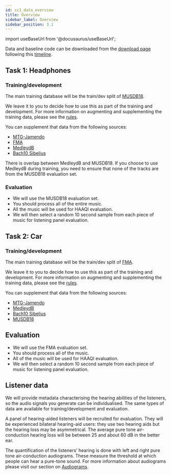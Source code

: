 ```yaml
---
id: cc1_data_overview
title: Overview
sidebar_label: Overview
sidebar_position: 3.1
---
```


import useBaseUrl from '@docusaurus/useBaseUrl';

Data and baseline code can be downloaded from the [download page](../Take%20part/cc1_download) following this [timeline](../Take%20part/cc1_key_dates).

## Task 1: Headphones

### Training/development

The main training database will be the train/dev split of [MUSDB18](https://sigsep.github.io/datasets/musdb.html).

We leave it to you to decide how to use this as part of the training and development. For more information on augmenting and supplementing the training data, please see the [rules](../Take%20part/cc1_rules#training-and-development).

You can supplement that data from the following sources:
- [MTG-Jamendo](https://mtg.github.io/mtg-jamendo-dataset/)
- [FMA](https://github.com/mdeff/fma) 
- [MedleydB](https://medleydb.weebly.com/)
- [Bach10 Sibelius](https://zenodo.org/record/321361#.Y7_Ds3b7SUk)

There is overlap between MedleydB and MUSDB18. If you choose to use MedleydB during training, you need to ensure that none of the tracks are from the MUSDB18 evaluation set.

### Evaluation

- We will use the MUSDB18 evaluation set.
- You should process all of the entire music.
- All the music will be used for HAAQI evaluation.
- We will then select a random 10 second sample from each piece of music for listening panel evaluation.

## Task 2: Car

### Training/development

The main training database will be the train/dev split of [FMA](https://github.com/mdeff/fma). 

We leave it to you to decide how to use this as part of the training and development. For more information on augmenting and supplementing the training data, please see the [rules](../Take%20part/cc1_rules#training-and-development).

You can supplement that data from the following sources:
- [MTG-Jamendo](https://mtg.github.io/mtg-jamendo-dataset/)
- [MedleydB](https://medleydb.weebly.com/)
- [Bach10 Sibelius](https://zenodo.org/record/321361#.Y7_Ds3b7SUk)
- [MUSDB18](https://sigsep.github.io/datasets/musdb.html)

## Evaluation

- We will use the FMA evaluation set.
- You should process all of the music.
- All of the music will be used for HAAQI evaluation.
- We will then select a random 10 second sample from each piece of music for listening panel evaluation.

## Listener data

We will provide metadata characterising the hearing abilities of the listeners, so the audio signals you generate can be individualised. The same types of data are available for training/development and evaluation.

A panel of hearing-aided listeners will be recruited for evaluation. They will be experienced bilateral hearing-aid users: they use two hearing aids but the hearing loss may be asymmetrical. The average pure tone air-conduction hearing loss will be between 25 and about 60 dB in the better ear.

The quantification of the listeners’ hearing is done with left and right pure tone air-conduction audiograms. These measure the threshold at which people can hear a pure-tone sound. For more information about audiograms please visit our section on [Audiograms](/docs/learning_resources/Hearing_impairment/edu_measuring_HI#audiograms).

<!-- 

## B The scene dataset
The complete dataset is composed split into the following sets:

- Training (6000 scenes, 24 speakers);
- Development (2500 scenes, 10 speakers);
- Evaluation (1500 scenes, 6 speakers).

Each scene corresponds to a unique target utterance and unique segment(s) of noise from the interferers. The training, development and evaluation sets are disjoint with respect to the target speakers. The three sets are balanced for the gender of the target talker.

High-Order Ambisonic Impulse Responses (HOA-IRs) and Head-Related Impulse Response (HRIRs) are used to model how the sound is altered as it propagates through the room and interacts with the head. See the page on [scene generation](/docs/Software/cc1_scene_generator) for more details.

Time-domain acoustic signals are generated for:

- A hearing aid with 3 microphone inputs (front, mid, rear). The hearing aid has a Behind-The-Ear (BTE) form factor; see [Figure 1](#fig1). The distance between microphones is approx. 7.6 mm. The properties of the tube and ear mould are not considered.
- Close to the eardrum.
- The anechoic target reference (front microphone).

<figure id="fig1">
<img width="300" src={useBaseUrl('/img/CEC2/bte_device.png')} />
<figcaption>Figure 1. Front (Fr), Middle (Mid) and Rear microphones on a BTE hearing aid form.</figcaption>
</figure>


Head Related Impulse Responses (HRIRs) are used to model how sound is altered as it propagates in a free-field and interacts with the head (i.e., no room is included). These are taken from the [OlHeadHRTF database](https://uol.de/mediphysik/downloads/hearingdevicehrtfs) with permission. These include HRIRs for human heads and for three types of head-and-torso simulator/mannekin. The eardrum HRIRs (labelled `ED`) are for a position close to the eardrum of the open ear.

`rpf` files and `ac` files are specification files for the geometric room acoustic model that include a complete description of the room, both in terms of geometry and room materials.  -->

<!-- ### B.1 Training data
 
For each scene in the training data the following signals and metadata are available:

- The target and interferer HOA-IRs (4 pairs: front, mid, rear and eardrum for left and right ears).
- The mono target and interferer signals (pre-convolution).
- For each hearing aid microphone (channels 1-3 where channel 1 is front, channel 2 is mid and channel 3 is rear) and a position close to the eardrum (channel 0):
   - The target convolved with the appropriate HOA-IRs and downmixed;
   - The interferers convolved with the appropriate HOA-IRs and downmixed;
   - The sum of the target and interferer convolved with the appropriate HOA-IRs and downmixed; (i.e. the noisy signals that would be received by the hearing aid)
- The target convolved with the anechoic HOA-IRs and downmixed for channel 1 for each ear (‘target_anechoic’). For use as a reference when computing HASPI scores.
- Metadata describing the scene: a JSON file containing, e.g., the filenames of the sources, the location of the sources, the viewvector of the target source, the location and viewvector of the receiver, the room dimensions (see specification below), and the room number, which corresponds to the RAVEN BRIR, rpf and ac files.
- A signal describing the head rotation (i.e. azimuthal angle at each sample) -->

<!-- ### B.2 Development data

This is made available to allow you to fully examine the performance of your system. Ground truth data (i.e., the premixed target and interferers are available in the development set)

Development data also contains target speaker adaptation sentences, i.e., four utterances from each of the target speakers. These will also be available in the evaluation data. i.e., systems can use these utterances in conjunction with the known target ID to inform their system of the which speaker in the scene should be attended. 

Note, that the data available for the evaluation will be much more limited, e.g. it will not contain premixed ground truth signals or scene metadata, (see Section [B.3](#b3-evaluation-data)).

When using the development data for evaluation, your hearing aid enhancement model should only be using the types of data available in the evaluation data set (see below).  -->

<!--  ### B.3 Evaluation data

The following data will only be available:

- Audio: the sum of the target and interferers for each hearing aid microphone.
- The ID of the listener who will be auditioning the processed scene.
- The listener characterisation data for these listeners.
- ID of target talker and a few examples of clean audio that are not the same as the target utterance.
- The head rotation signal, i.e. as might be recovered from hearing aid motion sensors. (Systems can use this signal but should also be evaluated without using it.)
- Speaker adaptation sentence - 4 clean utterances for each target speaker.

One challenge will be identifying the target talker from the hearing aid microphone signals. There are two possibilities:

- The ID of the target talker is given with examples of clean audio. This would allow an algorithm to learn characteristics of the target talker to then help it identify the voice in the mixture.
- The azimuth of the target and the starting time of the utterance are both roughly known from the scene generation metadata statistics.

These two approaches mimic what is available to human listeners. They might focus on a known voice or they might use visual cues to know roughly where and when someone is talking.


## D Data file formats and naming conventions

### D.1 Abbreviations used in filenames

The following abbreviations are used consistently throughout the filenames and references in the metadata.

- `R` – “room”: e.g., “R02678” # Room ID linking to RAVEN rpf file
- `S` – “scene”: e.g., S00121 # Scene ID for a particular setup in a room I.e., room + choice of target and interferer signals
- `BNC` – BNC sentence identifier e.g. `BNC_A06_01702`
- `CH` –
   - `CH0` – eardrum signal
   - `CH1` – front signal, hearing aid channel
   - `CH2` – middle signal, hearing aid channel
   - `CH3` – rear signal, hearing aid channel
- `I`/`i1` – Interferer, i.e., noise or sentence ID for the interferer/masker
- `T` – talker who produced the target speech sentences
- `L` – listener
- `E` – entrant (identifying a team participating in the challenge)
- `t` – target (used in BRIRs and RAVEN project ‘rpf’ files) -->

<!-- ### D.2 General

- Audio and HOA-IRs will be 44.1 kHz 32-bit wav files in either mono or stereo as appropriate.
- Where stereo signals are provided the two channels represent the left (0) and right (1) signals of the ear or hearing aid microphones.
- 0 dB FS in the audio signals corresponds to 100 dB SPL.
- Metadata will be stored in JSON or csv format as appropriate with the exception of
   - Room descriptions are stored as RAVEN project ‘rpf’ configuration files and ‘ac’ files. (However, key details are reflected in the scene.json files)
- Signals are saved within the Python code as 32-bit floating point by default.
- Output signals for the listening tests will be required to be in 16-bit format. -->

<!-- ### D.3 Source audio files

Wav files containing the original source materials.
Original target sentence recordings:

`<Talker ID>_<BNC sentence identifier>.wav` -->

<!-- ### D.4 Preprocessed scene signals

Audio files storing the signals picked up by the hearing aid microphone that are ready for processing. Separate signals are generated for each hearing aid microphone pair or ‘channel’.

- `<Scene ID>_target_<Channel ID>.wav`
- `<Scene ID>_interferer_<Channel ID>.wav`
- `<Scene ID>_mixed_<Channel ID>.wav`
- `<Scene ID>_target_anechoic.wav` - at hearing device front microphone
- `<Scene ID>_hr.wav` - head rotation signal

Scene ID – S00001 to S10000

- S followed by 5 digit integer with 0 pre-padding

Channel ID

- CH0 – Eardrum signal
- CH1 – Hearing aid front microphone
- CH2 – Hearing aid middle microphone
- CH3 – Hearing aid rear microphone

The **anechoic signal** is the signal that will be used as the referernce in the HASPI evaluation.

The **head rotation** signal indicates the precise azimuthal angle of the head at each sample. It is stored as a floating point wav file with values between -1 and +1 where the range maps linearly from -180 degrees to +180 degrees. Teams are free to use this signal in their hearing aid algorithms, but if you do so we will ask you to also submit a version of your system that does not use it, so that the benefit of known head motion can be measured. -->

<!-- ### D.5 Enhanced signals

The signals that are output by the baseline enhancement (hearing aid) model.

- `<Scene ID>_<Listener ID>_HA-output.wav` #HA output signal (i.e., as submitted by the challenge entrants)

Listener ID – ID of the listener panel member, e.g., L001 to L100 for initial ‘pseudo-listeners’, etc. We are no longer providing the script for post-processing signals in preparation for the listener panel. -->

<!-- ### D.6 Room metadata
JSON file containing the description of a room. This is the data from which the ambisonic room impulse response are generated. It stores the fixed room, listener, target and interferer geometry but does not specify the dynamic factors (e.g. signals, SNRs, head movements etc) that are needed to fully define a scene.

 ```json
[
  {
    "name": "R00001", # ID of room linking to RAVEN rpf and ac files
    "dimensions": "6.9933x3x3" # Room dimensions in metres,
    "target": { # target positions (x,y,z) and view vectors (look directions, x,y,z)
      "position": [-0.3, 2.4, 1.2],
      "view_vector": [0.071, 0.997, 0.0],
    },
    "listener": {
      "position": [-0.1, 5.2, 1.2],
      "view_vector": [0.071, 0.997, 0.0],
    },
    "interferers": [
      {
        "position": [0.4, 4.0, 1.2],
      },
      { # etc, up to three interferers
      }
    ],
  },
  ...
]
``` -->

<!-- ### D.7 Scene metadata

JSON file containing a description of the scene. It is a list of dictionaries with each entry representing a unique scene. A scene can be considered to be a room (see Section [D.7](#d7-room-metadata))  plus the full set of listener, target and interferer details. Note, many scenes can be generated from a single room, i.e. each using different listener, target and interferer settings. 

```json
[
  {
    "scene": "S00001",  # the unique scene ID
    "room":: "R00001", # ID of room linking to rooms.json
    "target": { 
      "name": "T005_JYD_04274", # target speaker code and BNCid
      "time_start": 107210, # start time of target in samples
      "time_end": 217019 # end time of target in samples
    },
    "listener": {
      "rotation": [ # Defines the head motion - list of time, direction pairs
        {
          "sample": 88200,
          "angle": 30  # Azimuth angle in degrees
        },
        {
          "sample": 176400,
          "angle”: 50 
        }
      ],
      "hrir_filename":  ["VP_N4-ED",
        "VP_N4-BTE_fr",
        "VP_N4-BTE_mid",
        "VP_N4-BTE_rear"] # HRIR filename for each channel to generate
    },
    "interferers": [
      {
        "position": 1,  # Index of interferer position (See rooms.json)
        "time_start": 0, # time of interferer onset in samples
        "time_end": 261119, # time of interferer offset in samples
        "name": "track_1353255", # interferer name
        "type": "music", # interferer type: speech, noise or music
        "offset": 4076256 # index into interferer file at which to extract sample
      },
      { # etc, up to three interferers
      }
    ],
    "dataset": "train", # the dataset to which the scene belongs: train, dev or eval
    "duration": 261119,  # total duration of scene in samples
    "SNR": 6.89  # targe SNR for the scene
  },
  ...
]
```

There are JSON files containing the scene specifications per dataset, e.g., scenes.train.json.- Note, that the scene ID and room ID might have a one-to-one mapping in the challenge, but are not necessarily the same. Multiple scenes can be made by changing the target and masker choices for a given room. E.g., participants wanting to expand the training data could remix multiple scenes from the same room.

The listener ID is not stored in the scene metadata; this information is stored separately in a scenes_listeners.json file which maps scenes to listeners, ie. telling you which listener (or listeners) will be listening to which scenes in the evaluation (see Section [D.9](#d9-listener-metadata)).

Noise interferers are labelled with a type “music”, “noise” or “speech” and then have a unique name identifying the file.

- For **speech**: `<ACCENT_CODE>_<SPEAKER_ID>` where `ACCENT_CODE` is a three letter code identify the accent region and gender of the speaker and `SPEAKER_ID` is a 5-digit ID specific to an individual speaker. E.g. "mif_02484" is a UK **mi**dlands accented **f**emale, speaker 02484. The speech comes from Demirshan et al. \[[1](#references)\] which provides more details.
- For **noise**: `CIN_<NOISE_TYPE>_<NOISE_ID>` where `NOISE_TYPE` is one of `dishwasher`, `fan`, `hairdryer`, `kettle`, `microwave`, `vacuum` (vacuum cleaner) or `washing` (washing machine) and `NOISE_ID` is  a unique 3-digit code for the sample.
- For **music**: `track_<TRACK_ID>` where `TRACK_ID` is unique 7-digit track identifier taken from the MTG Jamendo database. \[[2](#references)\]

Given the type and name, further interferer metadata can be found in the files `masker_speech_list.json`, `masker_noise_list.json` and `masker_music_list.json` which are distributed with the challenge. -->

<!-- ### D.8 Listener metadata

Audiogram data is stored in a single JSON file with the following format.

```json
{
    "L0001": {
        "name": "L0001",
        "audiogram_cfs": [250, 500, 1000, 2000, 3000, 4000, 6000, 8000],
        "audiogram_levels_l": [10, 10, 20, 30, 40, 55, 55, 60],
        "audiogram_levels_r": [ … ],
    },
    "L0002": {
        ...
    },
    ...
}
```

Additional metadata (e.g. digit triple test results) are stored in a csv file. DETAILS -->

<!-- ### D.9 Scene-Listener map

JSON file named scenes_listeners.json dictates which scenes are to be processed by which listeners.

```json
{
    "S00001": ["L0001", "L0002", "L0003"],
    "S00002": ["L0003", "L0005", "L0007"],
    ... 
}
``` 
1. Demirsahin, Isin and Kjartansson, Oddur and Gutkin, Alexander and Rivera, Clara, "Open-source Multi-speaker Corpora of the English Accents in the British Isles", Proceedings of The 12th Language Resources and Evaluation Conference (LREC), 6532--6541, 2020, [Avialable Online](https://openslr.org/83/)
2. Bogdanov, Dmitry and Won, Minz and Tovstogan, Philip and Porter, Alastair and Serra, Xavier, "The MTG-Jamendo Dataset for Automatic Music Tagging", In Proc. Machine Learning for Music Discovery Workshop, International Conference on Machine Learning (ICML 2019), 2019, Long Beach, CA, United States", [Available Online](https://mtg.github.io/mtg-jamendo-dataset/) -->
